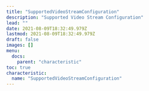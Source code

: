 ```yaml
---
title: "SupportedVideoStreamConfiguration"
description: "Supported Video Stream Configuration"
lead: ""
date: 2021-08-09T18:32:49.979Z
lastmod: 2021-08-09T18:32:49.979Z
draft: false
images: []
menu:
  docs:
    parent: "characteristic"
toc: true
characteristic:
  name: "SupportedVideoStreamConfiguration"
---
```


